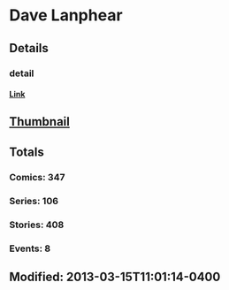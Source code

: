 # Dave  Lanphear 
## Details
### detail
#### [Link](http://marvel.com/comics/creators/878/dave_lanphear?utm_campaign=apiRef&utm_source=225578a89fc76f3d20fbffda5d17a88d)
## [Thumbnail](http://i.annihil.us/u/prod/marvel/i/mg/c/a0/4bb6f971cc62f.jpg)
## Totals
### Comics: 347
### Series: 106
### Stories: 408
### Events: 8
## Modified: 2013-03-15T11:01:14-0400